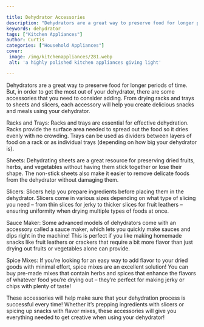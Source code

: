 ```yaml
---

title: Dehydrator Accessories
description: "Dehydrators are a great way to preserve food for longer periods of time. But, in order to get the most out of your dehydrator, the...continue on"
keywords: dehydrator
tags: ["Kitchen Appliances"]
author: Curtis
categories: ["Household Appliances"]
cover: 
 image: /img/kitchenappliances/281.webp
 alt: 'a highly polished kitchen appliances giving light'

---
```


Dehydrators are a great way to preserve food for longer periods of time. But, in order to get the most out of your dehydrator, there are some accessories that you need to consider adding. From drying racks and trays to sheets and slicers, each accessory will help you create delicious snacks and meals using your dehydrator.

Racks and Trays: Racks and trays are essential for effective dehydration. Racks provide the surface area needed to spread out the food so it dries evenly with no crowding. Trays can be used as dividers between layers of food on a rack or as individual trays (depending on how big your dehydrator is).

Sheets: Dehydrating sheets are a great resource for preserving dried fruits, herbs, and vegetables without having them stick together or lose their shape. The non-stick sheets also make it easier to remove delicate foods from the dehydrator without damaging them. 

Slicers: Slicers help you prepare ingredients before placing them in the dehydrator. Slicers come in various sizes depending on what type of slicing you need – from thin slices for jerky to thicker slices for fruit leathers – ensuring uniformity when drying multiple types of foods at once.

Sauce Maker: Some advanced models of dehydrators come with an accessory called a sauce maker, which lets you quickly make sauces and dips right in the machine! This is perfect if you like making homemade snacks like fruit leathers or crackers that require a bit more flavor than just drying out fruits or vegetables alone can provide. 

Spice Mixes: If you’re looking for an easy way to add flavor to your dried goods with minimal effort, spice mixes are an excellent solution! You can buy pre-made mixes that contain herbs and spices that enhance the flavors of whatever food you’re drying out – they’re perfect for making jerky or chips with plenty of taste! 

These accessories will help make sure that your dehydration process is successful every time! Whether it’s prepping ingredients with slicers or spicing up snacks with flavor mixes, these accessories will give you everything needed to get creative when using your dehydrator!
